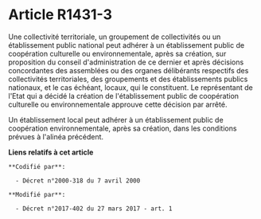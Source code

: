 # Article R1431-3

Une collectivité territoriale, un groupement de collectivités ou un établissement public national peut adhérer à un
établissement public de coopération culturelle ou environnementale, après sa création, sur proposition du conseil
d'administration de ce dernier et après décisions concordantes des assemblées ou des organes délibérants respectifs des
collectivités territoriales, des groupements et des établissements publics nationaux, et le cas échéant, locaux, qui le
constituent. Le représentant de l'Etat qui a décidé la création de l'établissement public de coopération culturelle ou
environnementale approuve cette décision par arrêté.

Un établissement local peut adhérer à un établissement public de coopération environnementale, après sa création, dans les
conditions prévues à l'alinéa précédent.

**Liens relatifs à cet article**

	**Codifié par**:

	  - Décret n°2000-318 du 7 avril 2000

	**Modifié par**:

	  - Décret n°2017-402 du 27 mars 2017 - art. 1
